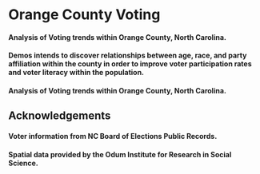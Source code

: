 # Orange County Voting

#### Analysis of Voting trends within Orange County, North Carolina.

#### Demos intends to discover relationships between age, race, and party affiliation within the county in order to improve voter participation rates and voter literacy within the population.


#### Analysis of Voting trends within Orange County, North Carolina. 

## Acknowledgements 

#### Voter information from NC Board of Elections Public Records. 
#### Spatial data provided by the Odum Institute for Research in Social Science. 
